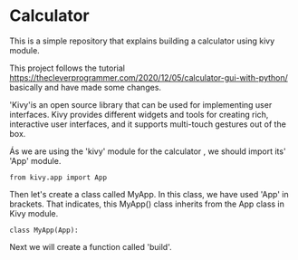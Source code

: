 # Calculator
This is a simple repository that explains building a calculator using kivy module.

This project follows the tutorial https://thecleverprogrammer.com/2020/12/05/calculator-gui-with-python/ basically and have made some changes.

'Kivy'is an open source library that can be used for implementing user interfaces. Kivy provides different widgets and tools for creating rich, interactive user interfaces, and it supports multi-touch gestures out of the box.

Ás we are using the 'kivy' module for the calculator , we should import its' 'App' module. 

```from kivy.app import App ```

Then let's create a class called MyApp. In this class, we have used 'App' in brackets. That indicates, this MyApp() class inherits from the App class in Kivy module.

```class MyApp(App):```

Next we will create a function called 'build'.


